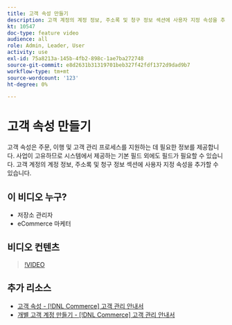 ```yaml
---
title: 고객 속성 만들기
description: 고객 계정의 계정 정보, 주소록 및 청구 정보 섹션에 사용자 지정 속성을 추가하는 방법을 알아봅니다.
kt: 10547
doc-type: feature video
audience: all
role: Admin, Leader, User
activity: use
exl-id: 75a8213a-145b-4fb2-898c-1ae7ba272748
source-git-commit: e8d2631b31319701beb327f42fdf1372d9dad9b7
workflow-type: tm+mt
source-wordcount: '123'
ht-degree: 0%

---
```


# 고객 속성 만들기

고객 속성은 주문, 이행 및 고객 관리 프로세스를 지원하는 데 필요한 정보를 제공합니다. 사업이 고유하므로 시스템에서 제공하는 기본 필드 외에도 필드가 필요할 수 있습니다. 고객 계정의 계정 정보, 주소록 및 청구 정보 섹션에 사용자 지정 속성을 추가할 수 있습니다.

## 이 비디오 누구?

- 저장소 관리자
- eCommerce 마케터

## 비디오 컨텐츠

>[!VIDEO](https://video.tv.adobe.com/v/343661?quality=12&learn=on)

## 추가 리소스

- [고객 속성 - [!DNL Commerce] 고객 관리 안내서](https://experienceleague.adobe.com/docs/commerce-admin/customers/customer-accounts/attributes/attribute-properties.html)
- [개별 고객 계정 만들기 - [!DNL Commerce] 고객 관리 안내서](https://experienceleague.adobe.com/docs/commerce-admin/customers/customer-accounts/account-create.html)
